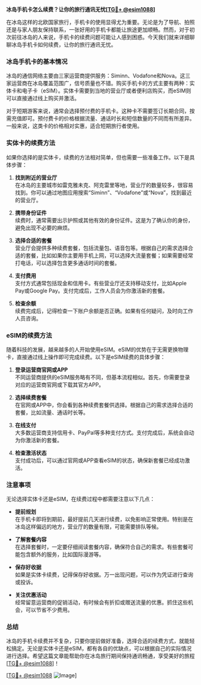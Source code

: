 **冰岛手机卡怎么续费？让你的旅行通讯无忧[[TG💪+ @esim1088](https://t.me/s/esim1088)]**

在冰岛这样的北欧国家旅行，手机卡的使用显得尤为重要。无论是为了导航、拍照还是与家人朋友保持联系，一张好用的手机卡都能让旅途更加顺畅。然而，对于初次前往冰岛的人来说，手机卡的续费问题可能让人感到困惑。今天我们就来详细聊聊冰岛手机卡如何续费，让你的旅行通讯无忧。

### 冰岛手机卡的基本情况

冰岛的通信网络主要由三家运营商提供服务：Siminn、Vodafone和Nova。这三家运营商在冰岛覆盖范围广，信号质量也不错。购买手机卡的方式主要有两种：实体卡和电子卡（eSIM）。实体卡需要到当地的营业厅或者便利店购买，而eSIM则可以直接通过线上购买并激活。

对于短期游客来说，通常会选择预付费的手机卡。这种卡不需要签订长期合同，按需充值即可。预付费卡的价格根据流量、通话时长和短信数量的不同而有所差异。一般来说，这类卡的价格相对实惠，适合短期旅行者使用。

### 实体卡的续费方法

如果你选择的是实体卡，续费的方法相对简单，但也需要一些准备工作。以下是具体步骤：

1. **找到附近的营业厅**  
   在冰岛的主要城市如雷克雅未克、阿克雷里等地，营业厅的数量较多，很容易找到。你可以通过地图应用搜索“Siminn”、“Vodafone”或“Nova”，找到最近的营业厅。

2. **携带身份证件**  
   续费时，通常需要出示护照或其他有效的身份证件。这是为了确认你的身份，避免出现不必要的麻烦。

3. **选择合适的套餐**  
   营业厅会提供多种续费套餐，包括流量包、语音包等。根据自己的需求选择合适的套餐，比如如果你主要用手机上网，可以选择大流量套餐；如果需要经常打电话，可以选择包含更多通话时间的套餐。

4. **支付费用**  
   支付方式通常包括现金和信用卡。有些营业厅还支持移动支付，比如Apple Pay或Google Pay。支付完成后，工作人员会为你激活新的套餐。

5. **检查余额**  
   续费完成后，记得检查一下账户余额是否正确。如果有任何疑问，及时向工作人员咨询。

### eSIM的续费方法

随着科技的发展，越来越多的人开始使用eSIM。eSIM的优势在于无需更换物理卡，直接通过线上操作即可完成续费。以下是eSIM续费的具体步骤：

1. **登录运营商官网或APP**  
   不同运营商提供的eSIM服务略有不同，但基本流程相似。首先，你需要登录对应的运营商官网或下载其官方APP。

2. **选择续费套餐**  
   在官网或APP中，你会看到各种续费套餐供选择。根据自己的需求选择合适的套餐，比如流量、通话时长等。

3. **在线支付**  
   大多数运营商支持信用卡、PayPal等多种支付方式。支付完成后，系统会自动为你激活新的套餐。

4. **检查激活状态**  
   支付成功后，可以通过官网或APP查看eSIM的状态，确保新套餐已经成功激活。

### 注意事项

无论选择实体卡还是eSIM，在续费过程中都需要注意以下几点：

- **提前规划**  
  在手机卡即将到期前，最好提前几天进行续费，以免影响正常使用。特别是在冰岛这样偏远的地方，营业厅的数量有限，可能需要排队等候。

- **了解套餐内容**  
  在选择套餐时，一定要仔细阅读套餐内容，确保符合自己的需求。有些套餐可能包含额外的服务，比如国际漫游等。

- **保存好收据**  
  如果是实体卡续费，记得保存好收据。万一出现问题，可以作为凭证进行查询或投诉。

- **关注优惠活动**  
  经常留意运营商的促销活动，有时候会有折扣或赠送流量的优惠。抓住这些机会，可以节省不少费用。

### 总结

冰岛的手机卡续费并不复杂，只要你提前做好准备，选择合适的续费方式，就能轻松搞定。无论是实体卡还是eSIM，都有各自的优缺点，可以根据自己的实际情况进行选择。希望这篇文章能帮助你在冰岛旅行期间保持通讯畅通，享受美好的旅程[[TG💪+ @esim1088](https://t.me/s/esim1088)]！

[[TG💪+ @esim1088](https://t.me/s/esim1088) ![Image](https://i.postimg.cc/4NQfJmqS/Snipaste-2025-05-13-00-14-12.png)]